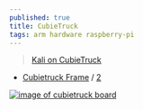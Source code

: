 ```yaml
---
published: true
title: CubieTruck
tags: arm hardware raspberry-pi
---
```

> [Kali on CubieTruck](https://www.kali.org/docs/arm/cubietruck/)

- [Cubietruck Frame](https://www.thingiverse.com/thing:3316580) / [2](https://www.thingiverse.com/thing:1237191)

[![image of cubietruck board](http://docs.cubieboard.org/_media/products/a20-cubietruck.png?w=600&tok=d831ea)](http://docs.cubieboard.org/tutorials/cubietruck/start)
